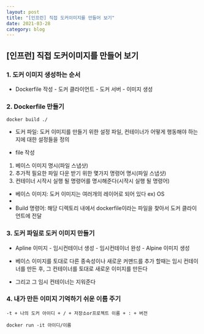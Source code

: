 ```yaml
---
layout: post
title: "[인프런] 직접 도커이미지를 만들어 보기"
date: 2021-03-28
category: blog
---
```


## [인프런] 직접 도커이미지를 만들어 보기 


### 1. 도커 이미지 생성하는 순서

- Dockerfile 작성 - 도커 클라이언트 - 도커 서버 - 이미지 생성

### 2. Dockerfile 만들기

```
docker build ./
```
- 도커 파일: 도커 이미지를 만들기 위한 설정 파일, 컨테이너가 어떻게 행동해야 하는지에 대한 설정들을 정의

- file 작성

1. 베이스 이미지 명시(파일 스냅샷)
2. 추가적 필요한 파일 다운 받기 위한 몇가지 명령어 명시(파일 스냅샷)
3. 컨테이너 시작시 실행 될 명령어를 명시해준다(시작시 실행 될 명령어)

- 베이스 이미지: 도커 이미지는 여러개의 레이어로 되어 있다 ex) OS
- 
- Build 명령어: 해당 디렉토리 내에서 dockerfile이라는 파일을 찾아서 도커 클라이언트에 전달

### 3. 도커 파일로 도커 이미지 만들기

- Apline 이미지 - 임시컨테이너 생성 - 임시컨테이너 완성 - Alpine 이미지 생성 

- 베이스 이미지를 토대로 다른 종속성이나 새로운 커맨드를 추가 할때는 임시 컨테이너를 만든 후, 그 컨테이너를 토대로 새로운 이미지를 만든다

- 그리고 그 임시 컨테이너는 지워준다



### 4. 내가 만든 이미지 기억하기 쉬운 이름 주기

```
-t + 나의 도커 아이디 + / + 저장소or프로젝트 이름 + : + 버전
```

```
docker run -it 아이디/이름
```

